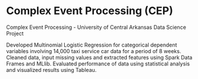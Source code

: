 # Complex Event Processing (CEP)
Complex Event Processing - University of Central Arkansas Data Science Project

Developed Multinomial Logistic Regression for categorical dependent variables involving 14,000 taxi service car data for a period of 8 weeks. Cleaned data, input missing values and extracted features using Spark Data Frames and MLlib. Evaluated performance of data using statistical analysis and visualized results using Tableau.
